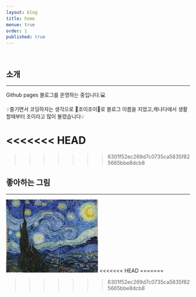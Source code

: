 ```yaml
---
layout: blog
title: home
menue: true
order: 1
published: true
---
```


<br>

## 소개

---

Github pages 블로그를 운영하는 중입니다.💻

💡즐기면서 코딩하자는 생각으로 🍭조이조이🍭로 블로그 이름을 지었고,캐나다에서 생활할때부터
조이라고 많이 불렸습니다💡

<<<<<<< HEAD
=======

>>>>>>> 6301f52ec269d7c0735ca5835f825665bbe8dcb8
## 좋아하는 그림

---

<img src="/assets/img/star.jpeg" alt="My Image">
<<<<<<< HEAD
=======

>>>>>>> 6301f52ec269d7c0735ca5835f825665bbe8dcb8
